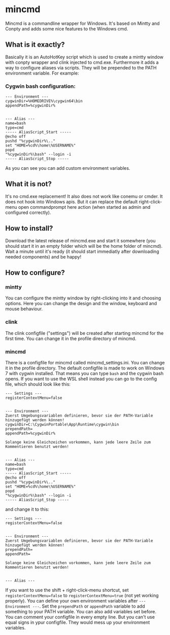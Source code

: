 # mincmd
Mincmd is a commandline wrapper for Windows. It's based on Mintty and Conpty and adds some nice features to the Windows cmd.

## What is it exactly?
Basically it is an AutoHotKey script which is used to create a mintty window with conpty wrapper and clink injected to cmd.exe. Furthermore it adds a way to configure aliases via scripts. They will be prepended to the PATH environment variable. For example:

### Cygwin bash configuration:
```
--- Environment ---
cygwinDir=%HOMEDRIVE%\cygwin64\bin
appendPath=%cygwinDir%


--- Alias ---
name=bash
type=cmd
----- AliasScript_Start -----
@echo off
pushd "%cygwinDir%\.."
set "HOME=%cd%\home\%USERNAME%"
popd
"%cygwinDir%\bash" --login -i
----- AliasScript_Stop -----
```

As you can see you can add custom environment variables.

## What it is not?
It's no cmd.exe replacement! It also does not work like conemu or cmder. It does not hook into Windows apis. But it can replace the default right-click-menu open commandprompt here action (when started as admin and configured correctly).

## How to install?
Download the latest release of mincmd.exe and start it somewhere (you should start it in an empty folder which will be the home folder of mincmd). Wait a minute until it's ready (it should start immediatly after downloading needed components) and be happy!

## How to configure?
### mintty
You can configure the mintty window by right-clicking into it and choosing options. Here you can change the design and the window, keyboard and mouse behaviour.

### clink
The clink configfile ("settings") will be created after starting mincmd for the first time. You can change it in the profile directory of mincmd.

### mincmd
There is a configfile for mincmd called mincmd_settings.ini. You can change it in the profile directory. The default configfile is made to work on Windows 7 with cygwin installed. That means you can type `bash` and the cygwin bash opens. If you want to use the WSL shell instead you can go to the config file, which should look like this:
```
--- Settings ---
registerContextMenu=false


--- Environment ---
Zuerst Umgebungsvariablen definieren, bevor sie der PATH-Variable hinzugefügt werden können!
cygwinDir=C:\CygwinPortable\App\Runtime\cygwin\bin
prependPath=
appendPath=%cygwinDir%

Solange keine Gleichzeichen vorkommen, kann jede leere Zeile zum Kommentieren benutzt werden!


--- Alias ---
name=bash
type=cmd
----- AliasScript_Start -----
@echo off
pushd "%cygwinDir%\.."
set "HOME=%cd%\home\%USERNAME%"
popd
"%cygwinDir%\bash" --login -i
----- AliasScript_Stop -----
```
 and change it to this:
 ```
 --- Settings ---
registerContextMenu=false


--- Environment ---
Zuerst Umgebungsvariablen definieren, bevor sie der PATH-Variable hinzugefügt werden können!
prependPath=
appendPath=

Solange keine Gleichzeichen vorkommen, kann jede leere Zeile zum Kommentieren benutzt werden!


--- Alias ---
 ```
 
 If you want to use the shift + right-click-menu shortcut, set `registerContextMenu=false` to `registerContextMenu=true` (not yet working properly).
 You can define your own environment variables after `--- Environment ---`.
 Set the `prependPath` or `appendPath` variable to add something to your PATH variable. You can also add variables set before.
 You can comment your configfile in every empty line. But you can't use equal signs in ypur configfile. They would mess up your environment variables.

